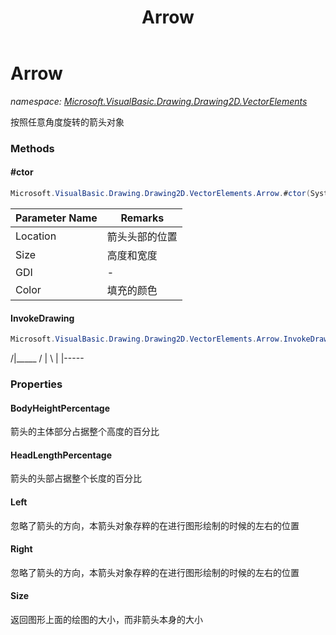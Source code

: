 ﻿---
title: Arrow
---

# Arrow
_namespace: [Microsoft.VisualBasic.Drawing.Drawing2D.VectorElements](N-Microsoft.VisualBasic.Drawing.Drawing2D.VectorElements.html)_

按照任意角度旋转的箭头对象

### Methods

#### #ctor
```csharp
Microsoft.VisualBasic.Drawing.Drawing2D.VectorElements.Arrow.#ctor(System.Drawing.Point,System.Drawing.Size,Microsoft.VisualBasic.Imaging.GDIPlusDeviceHandle,System.Drawing.Color)
```


|Parameter Name|Remarks|
|--------------|-------|
|Location|箭头头部的位置|
|Size|高度和宽度|
|GDI|-|
|Color|填充的颜色|


#### InvokeDrawing
```csharp
Microsoft.VisualBasic.Drawing.Drawing2D.VectorElements.Arrow.InvokeDrawing
```
/|_____
 / |
 \ |
 \|-----



### Properties

#### BodyHeightPercentage
箭头的主体部分占据整个高度的百分比
#### HeadLengthPercentage
箭头的头部占据整个长度的百分比
#### Left
忽略了箭头的方向，本箭头对象存粹的在进行图形绘制的时候的左右的位置
#### Right
忽略了箭头的方向，本箭头对象存粹的在进行图形绘制的时候的左右的位置
#### Size
返回图形上面的绘图的大小，而非箭头本身的大小

